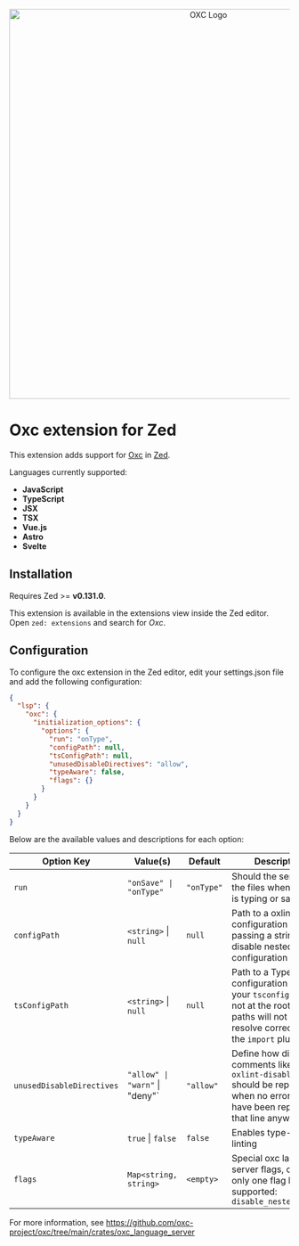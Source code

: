 <p align="center">
  <img alt="OXC Logo" src="https://cdn.jsdelivr.net/gh/oxc-project/oxc-assets/preview-universal.png" width="700">
</p>

# Oxc extension for Zed

This extension adds support for [Oxc](https://github.com/oxc-project/oxc) in [Zed](https://zed.dev/).

Languages currently supported:

- **JavaScript**
- **TypeScript**
- **JSX**
- **TSX**
- **Vue.js**
- **Astro**
- **Svelte**

## Installation

Requires Zed >= **v0.131.0**.

This extension is available in the extensions view inside the Zed editor. Open `zed: extensions` and search for _Oxc_.

## Configuration

To configure the oxc extension in the Zed editor, edit your settings.json file and add the following configuration:

```json
{
  "lsp": {
    "oxc": {
      "initialization_options": {
        "options": {
          "run": "onType",
          "configPath": null,
          "tsConfigPath": null,
          "unusedDisableDirectives": "allow",
          "typeAware": false,
          "flags": {}
        }
      }
    }
  }
}
```

Below are the available values and descriptions for each option:

| Option Key                | Value(s)                       | Default    | Description                                                                                                                                            |
| ------------------------- | ------------------------------ | ---------- | ------------------------------------------------------------------------------------------------------------------------------------------------------ |
| `run`                     | `"onSave" \| "onType"`         | `"onType"` | Should the server lint the files when the user is typing or saving                                                                                     |
| `configPath`              | `<string>` \| `null`           | `null`     | Path to a oxlint configuration file, passing a string will disable nested configuration                                                                |
| `tsConfigPath`            | `<string>` \| `null`           | `null`     | Path to a TypeScript configuration file. If your `tsconfig.json` is not at the root, alias paths will not be resolve correctly for the `import` plugin |
| `unusedDisableDirectives` | `"allow" \| "warn"` \| "deny"` | `"allow"`  | Define how directive comments like `// oxlint-disable-line` should be reported, when no errors would have been reported on that line anyway            |
| `typeAware`               | `true` \| `false`              | `false`    | Enables type-aware linting                                                                                                                             |
| `flags`                   | `Map<string, string>`          | `<empty>`  | Special oxc language server flags, currently only one flag key is supported: `disable_nested_config`                                                   |

For more information, see <https://github.com/oxc-project/oxc/tree/main/crates/oxc_language_server>
